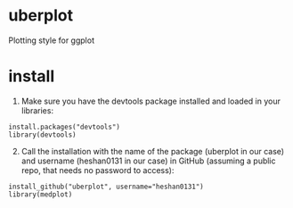 uberplot
========

Plotting style for ggplot

install
========

1. Make sure you have the devtools package installed and loaded in your libraries:
```
install.packages("devtools")
library(devtools)
```

2. Call the installation with the name of the package (uberplot in our case) and username (heshan0131 in our case) in GitHub (assuming a public repo, that needs no password to access):

```
install_github("uberplot", username="heshan0131")
library(medplot)
```
